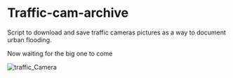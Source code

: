 # Traffic-cam-archive
Script to download and save traffic cameras pictures as a way to document urban flooding.

Now waiting for the big one to come

![traffic_Camera](https://github.com/Q-R-B/Traffic-cam-archive/assets/103583383/69f99a78-6281-4a38-aae8-2e2b21b882e3)
